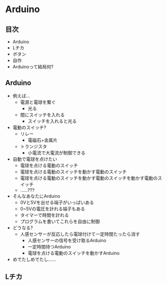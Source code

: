 # Arduino
## 目次
- Arduino
- Lチカ
- ボタン
- 自作
- Arduinoって結局何?

## Arduino
- 例えば...
	- 電源と電球を繋ぐ
		- 光る
	- 間にスイッチを入れる
		- スイッチを入れると光る
- 電動のスイッチ?
	- リレー
		- 電磁石+金属片
	- トランジスタ
		- 小電流で大電流が制御できる
- 自動で電球を点けたい
	- 電球を点ける電動のスイッチ
	- 電球を点ける電動のスイッチを動かす電動のスイッチ
	- 電球を点ける電動のスイッチを動かす電動のスイッチを動かす電動のスイッチ
	- ......???
- そんなあなたにArduino
	- 0Vと5Vを出せる端子がいっぱいある
	- 0~5Vの電圧を計れる端子もある
	- タイマーで時間を計れる
	- プログラムを書いてこれらを自由に制御
- どうなる?
	- 人感センサーが反応したら電球付けて一定時間たったら消す
		- 人感センサーの信号を受け取るArduino
		- 一定時間待つArduino
		- 電球を点ける電動のスイッチを動かすArduino
- めでたしめでたし......

## Lチカ

